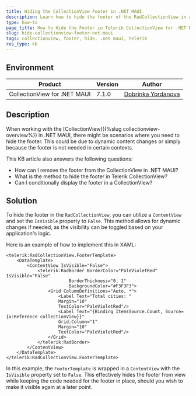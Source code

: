 ```yaml
---
title: Hiding the CollectionView Footer in .NET MAUI
description: Learn how to hide the footer of the RadCollectionView in a .NET MAUI application.
type: how-to
page_title: How to Hide the Footer in Telerik CollectionView for .NET MAUI
slug: hide-collectionview-footer-net-maui
tags: collectionview, footer, hide, .net maui, telerik
res_type: kb
---
```


## Environment

| Product | Version | Author |
| --- | --- | --- |
| CollectionView for .NET MAUI | 7.1.0 | [Dobrinka Yordanova](https://www.telerik.com/blogs/author/dobrinka-yordanova) | 

## Description

When working with the [CollectionView]({%slug collectionview-overview%}) in .NET MAUI, there might be scenarios where you need to hide the footer. This could be due to dynamic content changes or simply because the footer is not needed in certain contexts.

This KB article also answers the following questions:
- How can I remove the footer from the CollectionView in .NET MAUI?
- What is the method to hide the footer in Telerik CollectionView?
- Can I conditionally display the footer in a CollectionView?

## Solution

To hide the footer in the `RadCollectionView`, you can utilize a `ContentView` and set the `IsVisible` property to `False`. This method allows for dynamic changes if needed, as the visibility can be toggled based on your application's logic.

Here is an example of how to implement this in XAML:

```XAML
<telerik:RadCollectionView.FooterTemplate>
    <DataTemplate>
        <ContentView IsVisible="False">
            <telerik:RadBorder BorderColor="PaleVioletRed" IsVisible="False"
                        BorderThickness="0, 1"
                        BackgroundColor="#F3F3F3">
                <Grid ColumnDefinitions="Auto, *">
                    <Label Text="Total cities: "
                    Margin="10"
                    TextColor="PaleVioletRed"/>
                    <Label Text="{Binding ItemsSource.Count, Source={x:Reference collectionView}}"
                    Grid.Column="1"
                    Margin="10"
                    TextColor="PaleVioletRed"/>
                </Grid>
            </telerik:RadBorder>
        </ContentView>
    </DataTemplate>
</telerik:RadCollectionView.FooterTemplate>
```

In this example, the `FooterTemplate` is wrapped in a `ContentView` with the `IsVisible` property set to `False`. This effectively hides the footer from view while keeping the code needed for the footer in place, should you wish to make it visible again at a later point.
